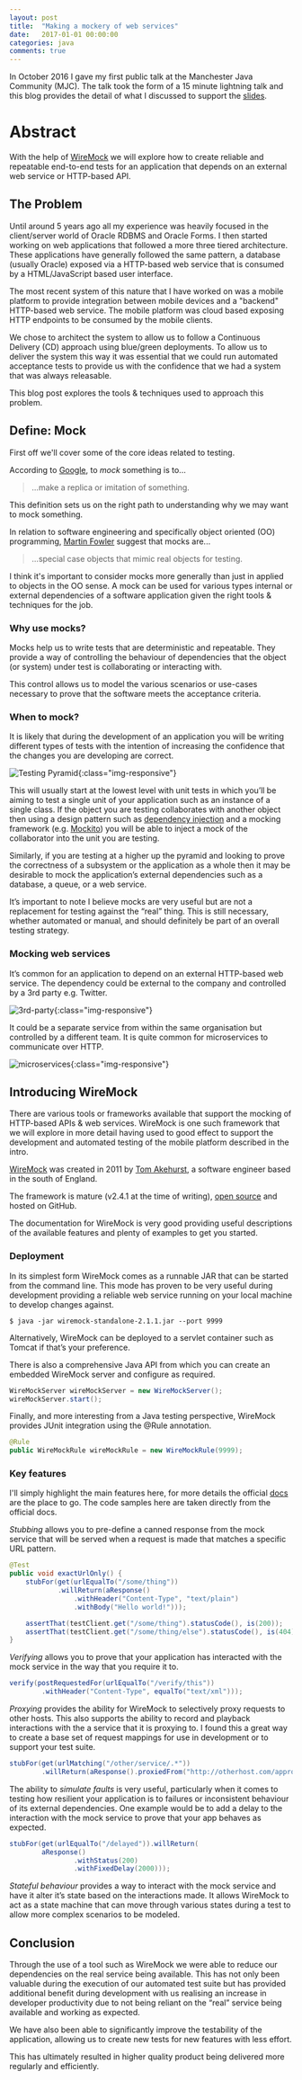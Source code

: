 ```yaml
---
layout: post
title:  "Making a mockery of web services"
date:   2017-01-01 00:00:00
categories: java
comments: true
---
```

In October 2016 I gave my first public talk at the Manchester Java Community (MJC). The talk took the form of a 15 minute lightning talk and this blog provides the detail of what I discussed to support the [slides](https://speakerdeck.com/nickebbitt/making-a-mockery-of-web-services).

# Abstract

With the help of [WireMock](http://wiremock.org/) we will explore how to create reliable and repeatable end-to-end tests for an application that depends on an external web service or HTTP-based API.

## The Problem

Until around 5 years ago all my experience was heavily focused in the client/server world of Oracle RDBMS and Oracle Forms. I then started working on web applications that followed a more three tiered architecture. These applications have generally followed the same pattern, a database (usually Oracle) exposed via a HTTP-based web service that is consumed by a HTML/JavaScript based user interface.

The most recent system of this nature that I have worked on was a mobile platform to provide integration between mobile devices and a "backend" HTTP-based web service. The mobile platform was cloud based exposing HTTP endpoints to be consumed by the mobile clients.

We chose to architect the system to allow us to follow a Continuous Delivery (CD) approach using blue/green deployments. To allow us to deliver the system this way it was essential that we could run automated acceptance tests to provide us with the confidence that we had a system that was always releasable.

This blog post explores the tools & techniques used to approach this problem.

## Define: Mock

First off we'll cover some of the core ideas related to testing.

According to [Google](https://www.google.co.uk/webhp?sourceid=chrome-instant&ion=1&espv=2&ie=UTF-8#q=define%3A%20mock), to _mock_ something is to...

>  ...make a replica or imitation of something.

This definition sets us on the right path to understanding why we may want to mock something.

In relation to software engineering and specifically object oriented (OO) programming, [Martin Fowler](http://martinfowler.com/articles/mocksArentStubs.html) suggest that mocks are...

> ...special case objects that mimic real objects for testing.

I think it's important to consider mocks more generally than just in applied to objects in the OO sense. A mock can be used for various types internal or external dependencies of a software application given the right tools & techniques for the job.

### Why use mocks?

Mocks help us to write tests that are deterministic and repeatable. They provide a way of controlling the behaviour of dependencies that the object (or system) under test is collaborating or interacting with.

This control allows us to model the various scenarios or use-cases necessary to prove that the software meets the acceptance criteria.

### When to mock?

It is likely that during the development of an application you will be writing different types of tests with the intention of increasing the confidence that the changes you are developing are correct.

![Testing Pyramid](/assets/wiremock/testing-pyramid.png){:class="img-responsive"}

This will usually start at the lowest level with unit tests in which you’ll be aiming to test a single unit of your application such as an instance of a single class. If the object you are testing collaborates with another object then using a design pattern such as [dependency injection](https://en.wikipedia.org/wiki/Dependency_injection) and a mocking framework (e.g. [Mockito](http://site.mockito.org/)) you will be able to inject a mock of the collaborator into the unit you are testing.

Similarly, if you are testing at a higher up the pyramid and looking to prove the correctness of a subsystem or the application as a whole then it may be desirable to mock the application’s external dependencies such as a database, a queue, or a web service.

It’s important to note I believe mocks are very useful but are not a replacement for testing against the “real” thing. This is still necessary, whether automated or manual, and should definitely be part of an overall testing strategy.

### Mocking web services

It’s common for an application to depend on an external HTTP-based web service. The dependency could be external to the company and controlled by a 3rd party e.g. Twitter.

![3rd-party](/assets/wiremock/3rd-party.png){:class="img-responsive"}

It could be a separate service from within the same organisation but controlled by a different team. It is quite common for microservices to communicate over HTTP.

![microservices](/assets/wiremock/microservices.png){:class="img-responsive"}

## Introducing WireMock

There are various tools or frameworks available that support the mocking of HTTP-based APIs & web services. WireMock is one such framework that we will explore in more detail having used to good effect to support the development and automated testing of the mobile platform described in the intro.

[WireMock](http://wiremock.org/) was created in 2011 by [Tom Akehurst](http://www.tomakehurst.com/about/), a software engineer based in the south of England.

The framework is mature (v2.4.1 at the time of writing), [open source](https://github.com/tomakehurst/wiremock) and hosted on GitHub.

The documentation for WireMock is very good providing useful descriptions of the available features and plenty of examples to get you started.

### Deployment

In its simplest form WireMock comes as a runnable JAR that can be started from the command line. This mode has proven to be very useful during development providing a reliable web service running on your local machine to develop changes against.

```
$ java -jar wiremock-standalone-2.1.1.jar --port 9999
```

Alternatively, WireMock can be deployed to a servlet container such as Tomcat if that’s your preference.

There is also a comprehensive Java API from which you can create an embedded WireMock server and configure as required.

```java
WireMockServer wireMockServer = new WireMockServer();
wireMockServer.start();
```

Finally, and more interesting from a Java testing perspective, WireMock provides JUnit integration using the @Rule annotation.

```java
@Rule
public WireMockRule wireMockRule = new WireMockRule(9999);
```

### Key features

I'll simply highlight the main features here, for more details the official [docs](http://wiremock.org/docs/) are the place to go. The code samples here are taken directly from the official docs.

_Stubbing_ allows you to pre-define a canned response from the mock service that will be served when a request is made that matches a specific URL pattern.

```java
@Test
public void exactUrlOnly() {
    stubFor(get(urlEqualTo("/some/thing"))
            .willReturn(aResponse()
                .withHeader("Content-Type", "text/plain")
                .withBody("Hello world!")));

    assertThat(testClient.get("/some/thing").statusCode(), is(200));
    assertThat(testClient.get("/some/thing/else").statusCode(), is(404));
}
```

_Verifying_ allows you to prove that your application has interacted with the mock service in the way that you require it to.

```java
verify(postRequestedFor(urlEqualTo("/verify/this"))
        .withHeader("Content-Type", equalTo("text/xml")));
```

_Proxying_ provides the ability for WireMock to selectively proxy requests to other hosts. This also supports the ability to record and playback interactions with the a service that it is proxying to. I found this a great way to create a base set of request mappings for use in development or to support your test suite.

```java
stubFor(get(urlMatching("/other/service/.*"))
        .willReturn(aResponse().proxiedFrom("http://otherhost.com/approot")));
```

The ability to _simulate faults_ is very useful, particularly when it comes to testing how resilient your application is to failures or inconsistent behaviour of its external dependencies. One example would be to add a delay to the interaction with the mock service to prove that your app behaves as expected.

```java
stubFor(get(urlEqualTo("/delayed")).willReturn(
        aResponse()
                .withStatus(200)
                .withFixedDelay(2000)));
```                

_Stateful behaviour_ provides a way to interact with the mock service and have it alter it’s state based on the interactions made. It allows WireMock to act as a state machine that can move through various states during a test to allow more complex scenarios to be modeled.

## Conclusion

Through the use of a tool such as WireMock we were able to reduce our dependencies on the real service being available. This has not only been valuable during the execution of our automated test suite but has provided additional benefit during development with us realising an increase in developer productivity due to not being reliant on the “real” service being available and working as expected.

We have also been able to significantly improve the testability of the application, allowing us to create new tests for new features with less effort.

This has ultimately resulted in higher quality product being delivered more regularly and efficiently.

